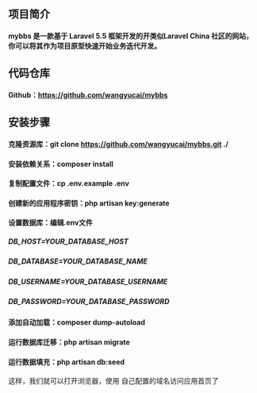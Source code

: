 ## 项目简介
#### mybbs 是一款基于 Laravel 5.5 框架开发的开类似Laravel China 社区的网站，你可以将其作为项目原型快速开始业务迭代开发。
## 代码仓库
#### Github：https://github.com/wangyucai/mybbs
## 安装步骤
#### 克隆资源库：git clone https://github.com/wangyucai/mybbs.git ./
#### 安装依赖关系：composer install
#### 复制配置文件：cp .env.example .env
#### 创建新的应用程序密钥：php artisan key:generate
#### 设置数据库：编辑.env文件
##### DB_HOST=YOUR_DATABASE_HOST
##### DB_DATABASE=YOUR_DATABASE_NAME
##### DB_USERNAME=YOUR_DATABASE_USERNAME
##### DB_PASSWORD=YOUR_DATABASE_PASSWORD
#### 添加自动加载：composer dump-autoload
#### 运行数据库迁移：php artisan migrate
#### 运行数据填充：php artisan db:seed

这样，我们就可以打开浏览器，使用 自己配置的域名访问应用首页了

